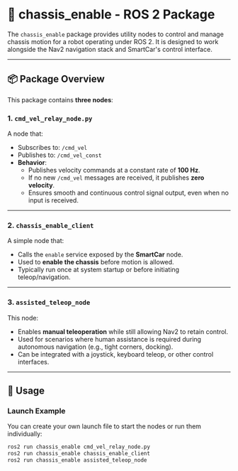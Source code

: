 # 🚗 chassis_enable - ROS 2 Package

The `chassis_enable` package provides utility nodes to control and manage chassis motion for a robot operating under ROS 2. It is designed to work alongside the Nav2 navigation stack and SmartCar's control interface.

---

## 📦 Package Overview

This package contains **three nodes**:

### 1. `cmd_vel_relay_node.py`

A node that:
- Subscribes to: `/cmd_vel`
- Publishes to: `/cmd_vel_const`
- **Behavior**:
  - Publishes velocity commands at a constant rate of **100 Hz**.
  - If no new `/cmd_vel` messages are received, it publishes **zero velocity**.
  - Ensures smooth and continuous control signal output, even when no input is received.

---

### 2. `chassis_enable_client`

A simple node that:
- Calls the `enable` service exposed by the **SmartCar** node.
- Used to **enable the chassis** before motion is allowed.
- Typically run once at system startup or before initiating teleop/navigation.

---

### 3. `assisted_teleop_node`

This node:
- Enables **manual teleoperation** while still allowing Nav2 to retain control.
- Used for scenarios where human assistance is required during autonomous navigation (e.g., tight corners, docking).
- Can be integrated with a joystick, keyboard teleop, or other control interfaces.

---

## 🔧 Usage

### Launch Example

You can create your own launch file to start the nodes or run them individually:

```bash
ros2 run chassis_enable cmd_vel_relay_node.py
ros2 run chassis_enable chassis_enable_client
ros2 run chassis_enable assisted_teleop_node

